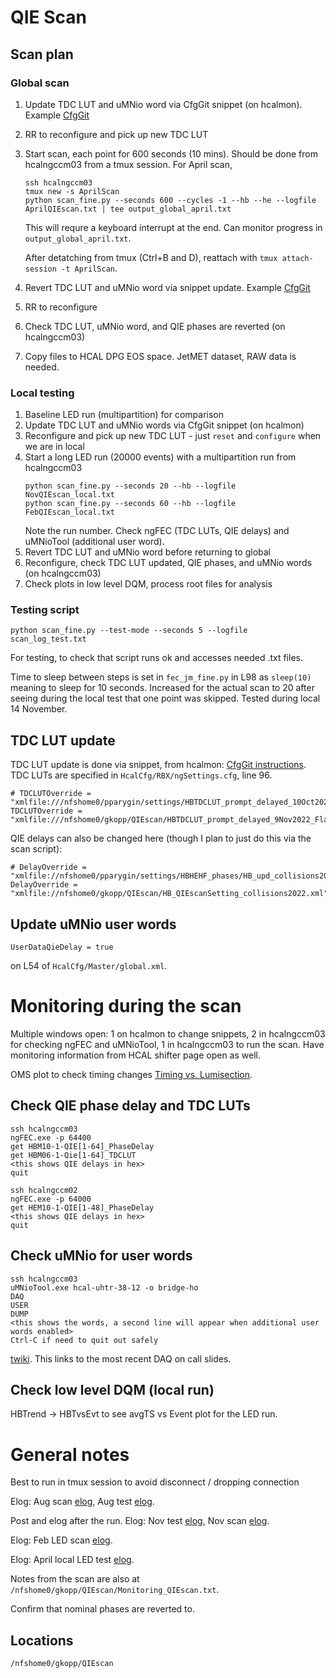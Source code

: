 # QIE Scan

## Scan plan

### Global scan
1. Update TDC LUT and uMNio word via CfgGit snippet (on hcalmon). Example [CfgGit](http://hcalmon.cms/cgit/HcalCfg/commit/?id=69a7e58fa4f8e4578dc431302fbdcff112938297)
2. RR to reconfigure and pick up new TDC LUT
3. Start scan, each point for 600 seconds (10 mins). Should be done from hcalngccm03 from a tmux session. For April scan, 
	```
	ssh hcalngccm03
	tmux new -s AprilScan
	python scan_fine.py --seconds 600 --cycles -1 --hb --he --logfile AprilQIEscan.txt | tee output_global_april.txt 
	```
	This will requre a keyboard interrupt at the end. Can monitor progress in `output_global_april.txt`.

	After detatching from tmux (Ctrl+B and D), reattach with `tmux attach-session -t AprilScan`.
4. Revert TDC LUT and uMNio word via snippet update. Example [CfgGit](http://hcalmon.cms/cgit/HcalCfg/commit/?id=9162d0bdc5d5474bd9693e99fe03e6b62fbe083c)
5. RR to reconfigure
6. Check TDC LUT, uMNio word, and QIE phases are reverted (on hcalngccm03)
7. Copy files to HCAL DPG EOS space. JetMET dataset, RAW data is needed. 

### Local testing
1. Baseline LED run (multipartition) for comparison
2. Update TDC LUT and uMNio words via CfgGit snippet (on hcalmon)
3. Reconfigure and pick up new TDC LUT - just `reset` and `configure` when we are in local
4. Start a long LED run (20000 events) with a multipartition run from hcalngccm03
	```
	python scan_fine.py --seconds 20 --hb --logfile NovQIEscan_local.txt
	python scan_fine.py --seconds 60 --hb --logfile FebQIEscan_local.txt
	```
	Note the run number. Check ngFEC (TDC LUTs, QIE delays) and uMNioTool (additional user word).
5. Revert TDC LUT and uMNio word before returning to global
6. Reconfigure, check TDC LUT updated, QIE phases, and uMNio words (on hcalngccm03)
7. Check plots in low level DQM, process root files for analysis

### Testing script
```
python scan_fine.py --test-mode --seconds 5 --logfile scan_log_test.txt
```
For testing, to check that script runs ok and accesses needed .txt files.

Time to sleep between steps is set in `fec_jm_fine.py` in L98 as `sleep(10)` meaning to sleep for 10 seconds. Increased for the actual scan to 20 after seeing during the local test that one point was skipped. Tested during local 14 November.

## TDC LUT update
TDC LUT update is done via snippet, from hcalmon: [CfgGit instructions](https://twiki.cern.ch/twiki/bin/view/CMS/HcalCfgGit). TDC LUTs are specified in `HcalCfg/RBX/ngSettings.cfg`, line 96.
```
# TDCLUTOverride = "xmlfile:///nfshome0/pparygin/settings/HBTDCLUT_prompt_delayed_10Oct2022_P5.xml"                                                                         
TDCLUTOverride = "xmlfile:///nfshome0/gkopp/QIEscan/HBTDCLUT_prompt_delayed_9Nov2022_Flat12_P5.xml"
```

QIE delays can also be changed here (though I plan to just do this via the scan script):
```
# DelayOverride = "xmlfile://nfshome0/pparygin/settings/HBHEHF_phases/HB_upd_collisions2022.xml"
DelayOverride = "xmlfile://nfshome0/gkopp/QIEscan/HB_QIEscanSetting_collisions2022.xml"
```

## Update uMNio user words
```
UserDataQieDelay = true
```
on L54 of `HcalCfg/Master/global.xml`.

# Monitoring during the scan
Multiple windows open: 1 on hcalmon to change snippets, 2 in hcalngccm03 for checking ngFEC and uMNioTool, 1 in hcalngccm03 to run the scan. Have monitoring information from HCAL shifter page open as well. 

OMS plot to check timing changes [Timing vs. Lumisection](https://cmsweb.cern.ch/dqm/online/start?runnr=365983;dataset=/Global/Online/ALL;sampletype=online_data;filter=all;referencepos=overlay;referenceshow=customise;referencenorm=True;referenceobj1=refobj;referenceobj2=none;referenceobj3=none;referenceobj4=none;search=;striptype=object;stripruns=;stripaxis=run;stripomit=none;workspace=HCAL;size=M;root=Hcal/DigiTask/TimingvsLS/SubdetPM;focus=;zoom=no;).

## Check QIE phase delay and TDC LUTs
```
ssh hcalngccm03
ngFEC.exe -p 64400
get HBM10-1-QIE[1-64]_PhaseDelay
get HBM06-1-Qie[1-64]_TDCLUT
<this shows QIE delays in hex>
quit

ssh hcalngccm02
ngFEC.exe -p 64000
get HEM10-1-QIE[1-48]_PhaseDelay
<this shows QIE delays in hex>
quit
```

## Check uMNio for user words
```
ssh hcalngccm03
uMNioTool.exe hcal-uhtr-38-12 -o bridge-ho
DAQ
USER
DUMP
<this shows the words, a second line will appear when additional user words enabled>
Ctrl-C if need to quit out safely 
``` 

[twiki](https://twiki.cern.ch/twiki/bin/view/CMS/HcalDaqOnCallHowTo). This links to the most recent DAQ on call slides. 

## Check low level DQM (local run)
HBTrend -> HBTvsEvt to see avgTS vs Event plot for the LED run.

# General notes
Best to run in tmux session to avoid disconnect / dropping connection

Elog: Aug scan [elog](http://cmsonline.cern.ch/cms-elog/1150378), Aug test [elog](http://cmsonline.cern.ch/cms-elog/1150050).

Post and elog after the run.
Elog: Nov test [elog](http://cmsonline.cern.ch/cms-elog/1166125), Nov scan [elog](http://cmsonline.cern.ch/cms-elog/1167101). 

Elog: Feb LED scan [elog](http://cmsonline.cern.ch/cms-elog/1172774).

Elog: April local LED test [elog](http://cmsonline.cern.ch/cms-elog/1179928).

Notes from the scan are also at `/nfshome0/gkopp/QIEscan/Monitoring_QIEscan.txt`.

Confirm that nominal phases are reverted to.

## Locations
`/nfshome0/gkopp/QIEscan`